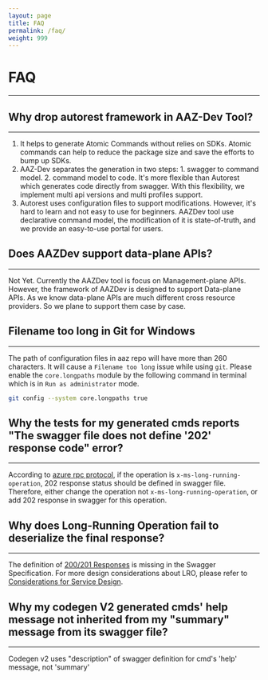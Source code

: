 ```yaml
---
layout: page
title: FAQ
permalink: /faq/
weight: 999
---
```


# FAQ
---

## Why drop autorest framework in AAZ-Dev Tool?
---
1. It helps to generate Atomic Commands without relies on SDKs. Atomic commands can help to reduce the package size and save the efforts to bump up SDKs.
2. AAZ-Dev separates the generation in two steps: 1. swagger to command model. 2. command model to code. It's more flexible than Autorest which generates code directly from swagger. With this flexibility, we implement multi api versions and multi profiles support.
3. Autorest uses configuration files to support modifications. However, it's hard to learn and not easy to use for beginners. AAZDev tool use declarative command model, the modification of it is state-of-truth, and we provide an easy-to-use portal for users.

## Does AAZDev support data-plane APIs?
---
Not Yet. Currently the AAZDev tool is focus on Management-plane APIs. However, the framework of AAZDev is designed to support Data-plane APIs. As we know data-plane APIs are much different cross resource providers. So we plane to support them case by case.

## Filename too long in Git for Windows
---
The path of configuration files in aaz repo will have more than 260 characters. It will cause a `Filename too long` issue while using `git`.
Please enable the `core.longpaths` module by the following command in terminal which is in `Run as administrator` mode.
```bash
git config --system core.longpaths true
```

## Why the tests for my generated cmds reports "The swagger file does not define '202' response code" error?
---
According to [azure rpc protocol](https://github.com/Azure/azure-resource-manager-rpc/blob/master/v1.0/async-api-reference.md#202-accepted-and-location-headers), if the operation is `x-ms-long-running-operation`, 202 response status should be defined in swagger file. Therefore, either change the operation not `x-ms-long-running-operation`, or add 202 response in swagger for this operation.

## Why does Long-Running Operation fail to deserialize the final response?
---
The definition of [200/201 Responses](https://github.com/Azure/azure-rest-api-specs/blob/main/documentation/openapi-authoring-automated-guidelines.md#r2064-lrostatuscodesreturntypeschema) is missing in the Swagger Specification. For more design considerations about LRO, please refer to [Considerations for Service Design](https://github.com/microsoft/api-guidelines/blob/vNext/azure/ConsiderationsForServiceDesign.md#long-running-operations).

## Why my codegen V2 generated cmds' help message not inherited from my "summary" message from its swagger file?
---
Codegen v2 uses "description" of swagger definition for cmd's 'help' message, not 'summary'
